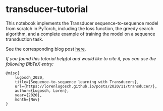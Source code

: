 # transducer-tutorial
This notebook implements the Transducer sequence-to-sequence model from scratch in PyTorch, including the loss function, the greedy search algorithm, and a complete example of training the model on a sequence transduction task.

See the corresponding blog post [here](https://lorenlugosch.github.io/posts/2020/11/transducer/).

_If you found this tutorial helpful and would like to cite it, you can use the following BibTeX entry:_

```
@misc{
	lugosch_2020, 
	title={Sequence-to-sequence learning with Transducers}, 
	url={https://lorenlugosch.github.io/posts/2020/11/transducer/}, 
	author={Lugosch, Loren}, 
	year={2020}, 
	month={Nov}
}
```

